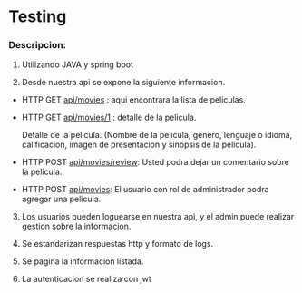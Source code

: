 # Testing

### Descripcion:

1. Utilizando JAVA y spring boot

 2. Desde nuestra api se expone la siguiente informacion.

 - HTTP GET [api/movies](http://localhost:8080/api/movies) : aqui encontrara la lista de peliculas.

- HTTP GET [api/movies/1](http://localhost:8080/api/movies/1) : detalle de la pelicula.

    Detalle de la pelicula. (Nombre de la pelicula, genero, lenguaje o idioma, calificacion, imagen de presentacion y sinopsis de la pelicula).

 - HTTP POST [api/movies/review]( http://localhost:8080/api/movies/review): Usted podra dejar un comentario sobre la pelicula.

  - HTTP POST [api/movies]( http://localhost:8080/api/movies): El usuario con rol de administrador podra agregar una pelicula.

 3. Los usuarios pueden loguearse en nuestra api, y el admin puede realizar gestion sobre la informacion.

 4. Se estandarizan respuestas http y formato de logs.

 5. Se pagina la informacion listada.

6. La autenticacion se realiza con jwt
